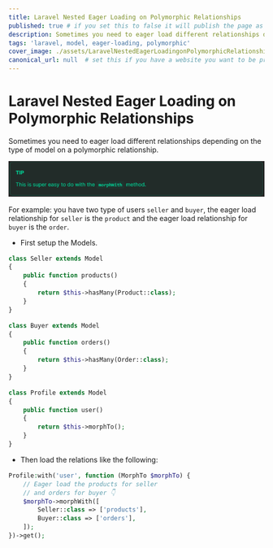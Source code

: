 ```yaml
---
title: Laravel Nested Eager Loading on Polymorphic Relationships
published: true # if you set this to false it will publish the page as a draft
description: Sometimes you need to eager load different relationships depending on the type of model on a polymorphic relationship.
tags: 'laravel, model, eager-loading, polymorphic'
cover_image: ./assets/LaravelNestedEagerLoadingonPolymorphicRelationships/eager.png
canonical_url: null  # set this if you have a website you want to be promoted
---
```


# Laravel Nested Eager Loading on Polymorphic Relationships

Sometimes you need to eager load different relationships depending on the type of model on a polymorphic relationship.

![tip](assets/LaravelNestedEagerLoadingonPolymorphicRelationships/nested-tip.png)

For example: you have two type of users `seller` and `buyer`, the eager load relationship for `seller` is the `product` and the eager load relationship for `buyer` is the `order`.

* First setup the Models.

```php
class Seller extends Model
{
    public function products()
    {
        return $this->hasMany(Product::class);
    }
}
```

```php
class Buyer extends Model
{
    public function orders()
    {
        return $this->hasMany(Order::class);
    }
}
```

```php
class Profile extends Model
{
    public function user()
    {
        return $this->morphTo();
    }
}
```

* Then load the relations like the following:

```php
Profile:with('user', function (MorphTo $morphTo) {
    // Eager load the products for seller
    // and orders for buyer 👇
    $morphTo->morphWith([
        Seller::class => ['products'],
        Buyer::class => ['orders'],
    ]);
})->get();
```
